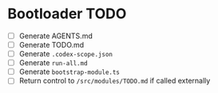 # Bootloader TODO

- [ ] Generate AGENTS.md
- [ ] Generate TODO.md
- [ ] Generate `.codex-scope.json`
- [ ] Generate `run-all.md`
- [ ] Generate `bootstrap-module.ts`
- [ ] Return control to `/src/modules/TODO.md` if called externally
